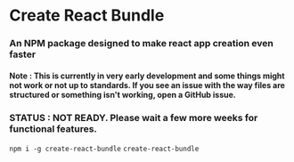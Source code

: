 # Create React Bundle

### An NPM package designed to make react app creation even faster

#### Note : This is currently in very early development and some things might not work or not up to standards. If you see an issue with the way files are structured or something isn't working, open a GitHub issue.

### STATUS : NOT READY. Please wait a few more weeks for functional features.

`npm i -g create-react-bundle`
`create-react-bundle`
